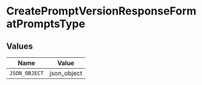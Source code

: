 # CreatePromptVersionResponseFormatPromptsType


## Values

| Name          | Value         |
| ------------- | ------------- |
| `JSON_OBJECT` | json_object   |